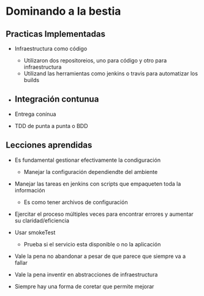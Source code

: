 # Dominando a la bestia 

## Practicas Implementadas 

* Infraestructura como código 
	- Utilizaron dos repositoreios, uno para código y otro para infraestructura
	- Utilizand las herramientas como jenkins o travis para automatizar los builds

* Integración contunua 
	- 
* Entrega conínua 
* TDD de punta a punta o BDD

## Lecciones aprendidas 

* Es fundamental gestionar efectivamente la condiguración
	- Manejar la configuración dependiendte del ambiente
* Manejar las tareas en jenkins con scripts que empaqueten toda la información
	- Es como tener archivos de configuración 
* Ejercitar el proceso múltiples veces para encontrar errores y aumentar su claridad/eficiencia
* Usar smokeTest
	- Prueba si el servicio esta disponible o no la aplicación 


* Vale la pena no abandonar a pesar de que parece que siempre va a fallar
* Vale la pena inventir en abstracciones de infraestructura
* Siempre hay una forma de coretar que permite mejorar 
 